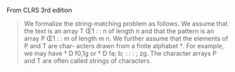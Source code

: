 From CLRS 3rd edition

> We formalize the string-matching problem as follows. We assume that the
text is an array T Œ1 : : n of length n and that the pattern is an array P Œ1 : : m
of length m  n. We further assume that the elements of P and T are char-
acters drawn from a finite alphabet †. For example, we may have † D f0,1g
or † D fa; b; : : : ; zg. The character arrays P and T are often called strings of
characters.
